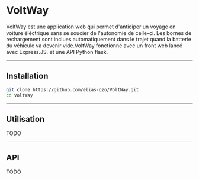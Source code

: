 # VoltWay

VoltWay est une application web qui permet d'anticiper un voyage en voiture éléctrique sans se soucier de l'autonomie de celle-ci. Les bornes de rechargement sont inclues automatiquement dans le trajet quand la batterie du véhicule va devenir vide.VoltWay fonctionne avec un front web lancé avec Express.JS, et une API Python flask.

---

## Installation

```bash
git clone https://github.com/elias-qzo/VoltWay.git
cd VoltWay
```

---

## Utilisation

TODO

---

## API

TODO